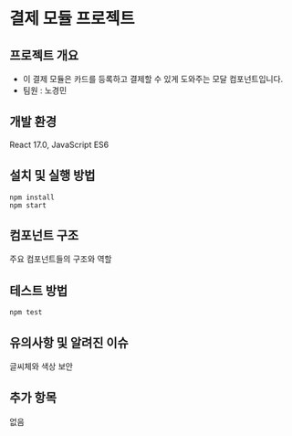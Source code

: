 # 결제 모듈 프로젝트

## 프로젝트 개요

-  이 결제 모듈은 카드를 등록하고 결제할 수 있게 도와주는 모달 컴포넌트입니다.
-  팀원 : 노경민

## 개발 환경

 React 17.0, JavaScript ES6

## 설치 및 실행 방법

```
npm install
npm start
```

## 컴포넌트 구조

주요 컴포넌트들의 구조와 역할

## 테스트 방법

```
npm test
```

## 유의사항 및 알려진 이슈

글씨체와 색상 보안

## 추가 항목

없음
